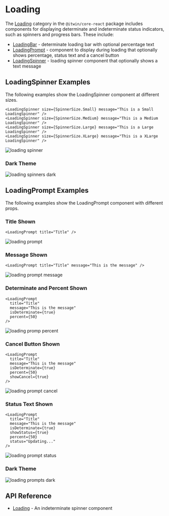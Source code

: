 # Loading

The [Loading]($core-react:Loading) category in the `@itwin/core-react` package includes components for displaying determinate and indeterminate status indicators, such as spinners and progress bars. These include:

- [LoadingBar]($core-react) - determinate loading bar with optional percentage text
- [LoadingPrompt]($core-react) - component to display during loading that optionally shows percentage, status text and a cancel button
- [LoadingSpinner]($core-react) - loading spinner component that optionally shows a text message

## LoadingSpinner Examples

The following examples show the LoadingSpinner component at different sizes.

```tsx
<LoadingSpinner size={SpinnerSize.Small} message="This is a Small LoadingSpinner" />
<LoadingSpinner size={SpinnerSize.Medium} message="This is a Medium LoadingSpinner" />
<LoadingSpinner size={SpinnerSize.Large} message="This is a Large LoadingSpinner" />
<LoadingSpinner size={SpinnerSize.XLarge} message="This is a XLarge LoadingSpinner" />
```

![loading spinner](./images/LoadingSpinners.png "LoadingSpinners")

### Dark Theme

![loading spinners dark](./images/LoadingSpinnersDark.png "Loading Spinners in Dark Theme")

## LoadingPrompt Examples

The following examples show the LoadingPrompt component with different props.

### Title Shown

```tsx
<LoadingPrompt title="Title" />
```

![loading prompt](./images/LoadingPrompt.png "LoadingPrompt")

### Message Shown

```tsx
<LoadingPrompt title="Title" message="This is the message" />
```

![loading prompt message](./images/LoadingPromptMessage.png "LoadingPrompt with Message")

### Determinate and Percent Shown

```tsx
<LoadingPrompt
  title="Title"
  message="This is the message"
  isDeterminate={true}
  percent={50}
/>
```

![loading promp percent](./images/LoadingPromptPercent.png "LoadingPrompt with Percent")

### Cancel Button Shown

```tsx
<LoadingPrompt
  title="Title"
  message="This is the message"
  isDeterminate={true}
  percent={50}
  showCancel={true}
/>
```

![loading prompt cancel](./images/LoadingPromptCancel.png "LoadingPrompt with Cancel button")

### Status Text Shown

```tsx
<LoadingPrompt
  title="Title"
  message="This is the message"
  isDeterminate={true}
  showStatus={true}
  percent={50}
  status="Updating..."
/>
```

![loading prompt status](./images/LoadingPromptStatus.png "LoadingPrompt with Status Text")

### Dark Theme

![loading prompts dark](./images/LoadingPromptsDark.png "Loading Prompts in Dark Theme")

## API Reference

- [Loading]($core-react:Loading) - An indeterminate spinner component
